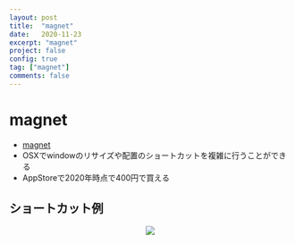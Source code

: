 ```yaml
---
layout: post
title:  "magnet"
date:   2020-11-23
excerpt: "magnet"
project: false
config: true
tag: ["magnet"]
comments: false
---
```


# magnet
 - [magnet](https://apps.apple.com/us/app/magnet/id441258766?mt=12)
 - OSXでwindowのリサイズや配置のショートカットを複雑に行うことができる
 - AppStoreで2020年時点で400円で買える

## ショートカット例

<div align="center">
  <img src="https://user-images.githubusercontent.com/4949982/99931211-0741da80-2d97-11eb-8f93-f19131fdb25a.png">
</div>
